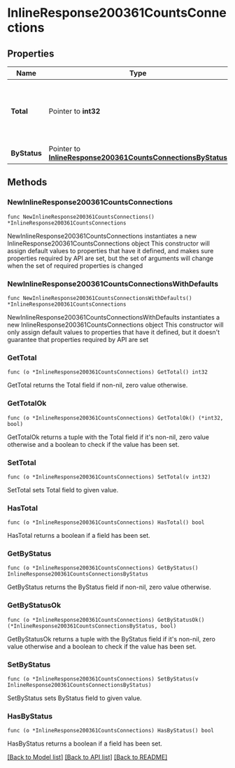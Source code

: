 # InlineResponse200361CountsConnections

## Properties

Name | Type | Description | Notes
------------ | ------------- | ------------- | -------------
**Total** | Pointer to **int32** | Wireless LAN controller associated total access point count | [optional] 
**ByStatus** | Pointer to [**InlineResponse200361CountsConnectionsByStatus**](InlineResponse200361CountsConnectionsByStatus.md) |  | [optional] 

## Methods

### NewInlineResponse200361CountsConnections

`func NewInlineResponse200361CountsConnections() *InlineResponse200361CountsConnections`

NewInlineResponse200361CountsConnections instantiates a new InlineResponse200361CountsConnections object
This constructor will assign default values to properties that have it defined,
and makes sure properties required by API are set, but the set of arguments
will change when the set of required properties is changed

### NewInlineResponse200361CountsConnectionsWithDefaults

`func NewInlineResponse200361CountsConnectionsWithDefaults() *InlineResponse200361CountsConnections`

NewInlineResponse200361CountsConnectionsWithDefaults instantiates a new InlineResponse200361CountsConnections object
This constructor will only assign default values to properties that have it defined,
but it doesn't guarantee that properties required by API are set

### GetTotal

`func (o *InlineResponse200361CountsConnections) GetTotal() int32`

GetTotal returns the Total field if non-nil, zero value otherwise.

### GetTotalOk

`func (o *InlineResponse200361CountsConnections) GetTotalOk() (*int32, bool)`

GetTotalOk returns a tuple with the Total field if it's non-nil, zero value otherwise
and a boolean to check if the value has been set.

### SetTotal

`func (o *InlineResponse200361CountsConnections) SetTotal(v int32)`

SetTotal sets Total field to given value.

### HasTotal

`func (o *InlineResponse200361CountsConnections) HasTotal() bool`

HasTotal returns a boolean if a field has been set.

### GetByStatus

`func (o *InlineResponse200361CountsConnections) GetByStatus() InlineResponse200361CountsConnectionsByStatus`

GetByStatus returns the ByStatus field if non-nil, zero value otherwise.

### GetByStatusOk

`func (o *InlineResponse200361CountsConnections) GetByStatusOk() (*InlineResponse200361CountsConnectionsByStatus, bool)`

GetByStatusOk returns a tuple with the ByStatus field if it's non-nil, zero value otherwise
and a boolean to check if the value has been set.

### SetByStatus

`func (o *InlineResponse200361CountsConnections) SetByStatus(v InlineResponse200361CountsConnectionsByStatus)`

SetByStatus sets ByStatus field to given value.

### HasByStatus

`func (o *InlineResponse200361CountsConnections) HasByStatus() bool`

HasByStatus returns a boolean if a field has been set.


[[Back to Model list]](../README.md#documentation-for-models) [[Back to API list]](../README.md#documentation-for-api-endpoints) [[Back to README]](../README.md)


